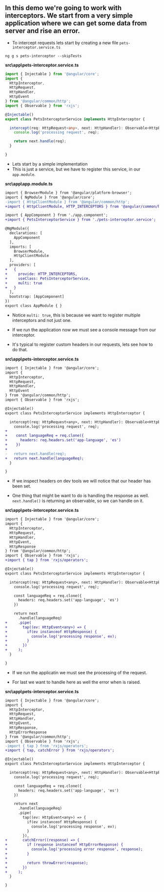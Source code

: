 ## In this demo we're going to work with interceptors. We start from a very simple application where we can get some data from server and rise an error.

* To intercept requests lets start by creating a new file `pets-interceptor.service.ts`

```
ng g s pets-interceptor --skipTests
```

__src\app\pets-interceptor.service.ts__

```typescript
import { Injectable } from '@angular/core';
import {
  HttpInterceptor,
  HttpRequest,
  HttpHandler,
  HttpEvent
} from '@angular/common/http';
import { Observable } from 'rxjs';

@Injectable()
export class PetsInterceptorService implements HttpInterceptor {

  intercept(req: HttpRequest<any>, next: HttpHandler): Observable<HttpEvent<any>> {
    console.log('processing request', req);

    return next.handle(req);
  }

}

```
* Lets start by a simple implementation 
* This is just a service, but we have to register this service, in our `app.module`.

__src\app\app.module.ts__

```diff app.module.ts
import { BrowserModule } from '@angular/platform-browser';
import { NgModule } from '@angular/core';
-import { HttpClientModule } from '@angular/common/http';
+import { HttpClientModule, HTTP_INTERCEPTORS } from '@angular/common/http';

import { AppComponent } from './app.component';
+import { PetsInterceptorService } from './pets-interceptor.service';

@NgModule({
  declarations: [
    AppComponent
  ],
  imports: [
    BrowserModule,
    HttpClientModule
  ],
  providers: [
+   {
+     provide: HTTP_INTERCEPTORS,
+     useClass: PetsInterceptorService,
+     multi: true
+   }
  ],
  bootstrap: [AppComponent]
})
export class AppModule { }

```
* Notice `multi: true`, this is because we want to register multiple interceptors and not just one.
* If we run the application now we must see a console message from our interceptor.

* It's typical to register custom headers in our requests, lets see how to do that.

__src\app\pets-interceptor.service.ts__

```diff pets-interceptor.service.ts
import { Injectable } from '@angular/core';
import {
  HttpInterceptor,
  HttpRequest,
  HttpHandler,
  HttpEvent
} from '@angular/common/http';
import { Observable } from 'rxjs';

@Injectable()
export class PetsInterceptorService implements HttpInterceptor {

  intercept(req: HttpRequest<any>, next: HttpHandler): Observable<HttpEvent<any>> {
    console.log('processing request', req);
+
+    const languageReq = req.clone({
+      headers: req.headers.set('app-language', 'es')
+    })
+
-   return next.handle(req);
+   return next.handle(languageReq);
  }

}

```
* If we inspect headers on dev tools we will notice that our header has been set.

* One thing that might be want to do is handling the response as well. `next.handle()` is returning an observable, so we can handle on it.

__src\app\pets-interceptor.service.ts__

```diff
import { Injectable } from '@angular/core';
import {
  HttpInterceptor,
  HttpRequest,
  HttpHandler,
  HttpEvent,
  HttpResponse
} from '@angular/common/http';
import { Observable } from 'rxjs';
+import { tap } from 'rxjs/operators';

@Injectable()
export class PetsInterceptorService implements HttpInterceptor {

  intercept(req: HttpRequest<any>, next: HttpHandler): Observable<HttpEvent<any>> {
    console.log('processing request', req);

    const languageReq = req.clone({
      headers: req.headers.set('app-language', 'es')
    })

    return next
      .handle(languageReq)
+     .pipe(
+       tap((ev: HttpEvent<any>) => {
+         if(ev instanceof HttpResponse) {
+           console.log('processing response', ev);
+         }
+       })
+     );
  }

}

```
* If we run the applicatin we must see the processing of the request.

* For last we want to handle here as well the error when is raised.

__src\app\pets-interceptor.service.ts__

```diff
import { Injectable } from '@angular/core';
import {
  HttpInterceptor,
  HttpRequest,
  HttpHandler,
  HttpEvent,
  HttpResponse,
  HttpErrorResponse
} from '@angular/common/http';
import { Observable } from 'rxjs';
-import { tap } from 'rxjs/operators';
+import { tap, catchError } from 'rxjs/operators';

@Injectable()
export class PetsInterceptorService implements HttpInterceptor {

  intercept(req: HttpRequest<any>, next: HttpHandler): Observable<HttpEvent<any>> {
    console.log('processing request', req);

    const languageReq = req.clone({
      headers: req.headers.set('app-language', 'es')
    })

    return next
      .handle(languageReq)
      .pipe(
        tap((ev: HttpEvent<any>) => {
          if(ev instanceof HttpResponse) {
            console.log('processing response', ev);
          }
        }),
+       catchError((response) => {
+         if (response instanceof HttpErrorResponse) {
+           console.log('processing error response', response);
+         }
+
+         return throwError(response);
+       })
+     );
  }

}

```
